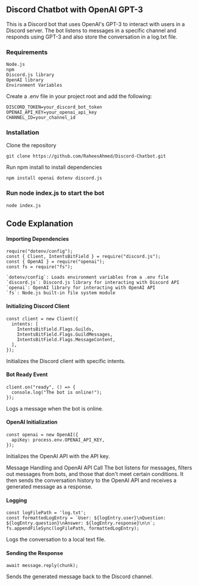 
## Discord Chatbot with OpenAI GPT-3
This is a Discord bot that uses OpenAI's GPT-3 to interact with users in a Discord server. The bot listens to messages in a specific channel and responds using GPT-3 and also store the conversation in a log.txt file.

### Requirements
```
Node.js
npm
Discord.js library
OpenAI library
Environment Variables
```
Create a .env file in your project root and add the following:
```
DISCORD_TOKEN=your_discord_bot_token
OPENAI_API_KEY=your_openai_api_key
CHANNEL_ID=your_channel_id
```
### Installation
Clone the repository
```
git clone https://github.com/RaheesAhmed/Discord-Chatbot.git
```
Run npm install to install dependencies
```
npm install openai dotenv discord.js
```

### Run node index.js to start the bot
```
node index.js
```

## Code Explanation

#### Importing Dependencies
```
require("dotenv/config");
const { Client, IntentsBitField } = require("discord.js");
const { OpenAI } = require("openai");
const fs = require("fs");

```
```
`dotenv/config`: Loads environment variables from a .env file
`discord.js`: Discord.js library for interacting with Discord API
`openai`: OpenAI library for interacting with OpenAI API
`fs`: Node.js built-in file system module
```
#### Initializing Discord Client
```
const client = new Client({
  intents: [
    IntentsBitField.Flags.Guilds,
    IntentsBitField.Flags.GuildMessages,
    IntentsBitField.Flags.MessageContent,
  ],
});
```
Initializes the Discord client with specific intents.

#### Bot Ready Event
```
client.on("ready", () => {
  console.log("The bot is online!");
});
```
Logs a message when the bot is online.

#### OpenAI Initialization
```
const openai = new OpenAI({
  apiKey: process.env.OPENAI_API_KEY,
});
```
Initializes the OpenAI API with the API key.

Message Handling and OpenAI API Call
The bot listens for messages, filters out messages from bots, and those that don't meet certain conditions. It then sends the conversation history to the OpenAI API and receives a generated message as a response.

#### Logging
```
const logFilePath = 'log.txt';
const formattedLogEntry = `User: ${logEntry.user}\nQuestion: ${logEntry.question}\nAnswer: ${logEntry.response}\n\n`;
fs.appendFileSync(logFilePath, formattedLogEntry);
```
Logs the conversation to a local text file.

#### Sending the Response
```
await message.reply(chunk);
```
Sends the generated message back to the Discord channel.

























